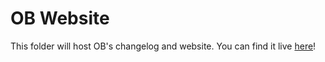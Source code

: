 # OB Website

This folder will host OB's changelog and website. You can find it live [here](oliverbrotchie.github.io)!
